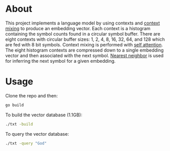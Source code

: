 # About
This project implements a language model by using contexts and [context mixing](https://en.wikipedia.org/wiki/Context_mixing) to produce an embedding vector.
Each context is a histogram containing the symbol counts found in a circular symbol buffer.
There are eight contexts with circular buffer sizes: 1, 2, 4, 8, 16, 32, 64, and 128 which are fed with 8 bit symbols.
Context mixing is performed with [self attention](https://arxiv.org/abs/1706.03762).
The eight histogram contexts are compressed down to a single embedding vector and then associated with the next symbol.
[Nearest neighbor](https://en.wikipedia.org/wiki/Nearest_neighbor_search) is used for inferring the next symbol for a given embedding.
# Usage
Clone the repo and then:
```sh
go build
```
To build the vector database (1.1GB):
```sh
./txt -build
```
To query the vector database:
```sh
./txt -query "God"
```
